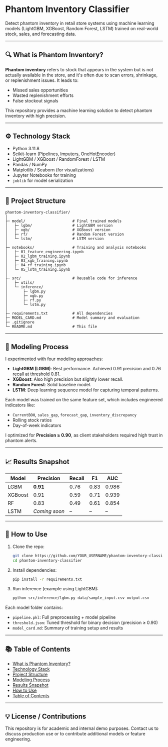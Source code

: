 # Phantom Inventory Classifier

Detect phantom inventory in retail store systems using machine learning models (LightGBM, XGBoost, Random Forest, LSTM) trained on real-world stock, sales, and forecasting data.

---

## 🔍 What is Phantom Inventory?

**Phantom inventory** refers to stock that appears in the system but is not actually available in the store, and it's often due to scan errors, shrinkage, or replenishment issues. It leads to:

- Missed sales opportunities
- Wasted replenishment efforts
- False stockout signals

This repository provides a machine learning solution to detect phantom inventory with high precision.

---

## ⚙️ Technology Stack

- Python 3.11.8
- Scikit-learn (Pipelines, Imputers, OneHotEncoder)
- LightGBM / XGBoost / RandomForest / LSTM
- Pandas / NumPy
- Matplotlib / Seaborn (for visualizations)
- Jupyter Notebooks for training
- `joblib` for model serialization

---

## 🚀 Project Structure


```text
phantom-inventory-classifier/
│
├─ model/                     # Final trained models
│   ├─ lgbm/                  # LightGBM version
│   ├─ xgb/                   # XGBoost version
│   ├─ rf/                    # Random Forest version
│   └─ lstm/                  # LSTM version
│
├─ notebooks/                 # Training and analysis notebooks
│   ├─ 01_feature_engineering.ipynb
│   ├─ 02_lgbm_training.ipynb
│   ├─ 03_xgb_training.ipynb
│   ├─ 04_rf_training.ipynb
│   └─ 05_lstm_training.ipynb
│
├─ src/                       # Reusable code for inference
│   ├─ utils/
│   └─ inference/
│       ├─ lgbm.py
│       ├─ xgb.py
│       ├─ rf.py
│       └─ lstm.py
│
├─ requirements.txt           # All dependencies
├─ MODEL_CARD.md              # Model summary and evaluation
├─ .gitignore
└─ README.md                  # This file
```

---

## 🧠 Modeling Process

I experimented with four modeling approaches:

- **LightGBM (LGBM)**: Best performance. Achieved 0.91 precision and 0.76 recall at threshold 0.81.
- **XGBoost**: Also high precision but slightly lower recall.
- **Random Forest**: Solid baseline model.
- **LSTM**: Deep learning sequence model for capturing temporal patterns.

Each model was trained on the same feature set, which includes engineered indicators like:

- `CurrentBOH`, `sales_gap`, `forecast_gap`, `inventory_discrepancy`
- Rolling stock ratios
- Day-of-week indicators

I optimized for **Precision ≥ 0.90**, as client stakeholders required high trust in phantom alerts.

---

## 📈 Results Snapshot

| Model    | Precision | Recall | F1   | AUC   |
|----------|-----------|--------|------|-------|
| LGBM     | **0.91**  | 0.76   | 0.83 | 0.986 |
| XGBoost  | 0.91      | 0.59   | 0.71 | 0.939 |
| RF       | 0.83      | 0.49   | 0.61 | 0.854 |
| LSTM     | *Coming soon* | –    | –    | –     |

---

## 🧪 How to Use

1. Clone the repo:
    ```bash
    git clone https://github.com/YOUR_USERNAME/phantom-inventory-classifier.git
    cd phantom-inventory-classifier
    ```

2. Install dependencies:
    ```bash
    pip install -r requirements.txt
    ```

3. Run inference (example using LightGBM):
    ```bash
    python src/inference/lgbm.py data/sample_input.csv output.csv
    ```

Each model folder contains:

- `pipeline.pkl`: Full preprocessing + model pipeline
- `threshold.json`: Tuned threshold for binary decision (precision ≥ 0.90)
- `model_card.md`: Summary of training setup and results

---

## 📚 Table of Contents

- [What is Phantom Inventory?](#-what-is-phantom-inventory)
- [Technology Stack](#️-technology-stack)
- [Project Structure](#-project-structure)
- [Modeling Process](#-modeling-process)
- [Results Snapshot](#️-results-snapshot)
- [How to Use](#-how-to-use)
- [Table of Contents](#-table-of-contents)

---

## 💡 License / Contributions

This repository is for academic and internal demo purposes. Contact us to discuss production use or to contribute additional models or feature engineering.
